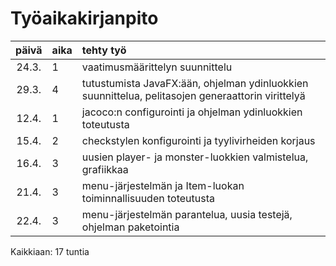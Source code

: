# Työaikakirjanpito

| päivä | aika | tehty työ |
| :---: | :----|:----------|
| 24.3. | 1    | vaatimusmäärittelyn suunnittelu |
| 29.3. | 4    | tutustumista JavaFX:ään, ohjelman ydinluokkien suunnittelua, pelitasojen generaattorin virittelyä |
| 12.4. | 1    | jacoco:n configurointi ja ohjelman ydinluokkien toteutusta |
| 15.4. | 2    | checkstylen konfigurointi ja tyylivirheiden korjaus |
| 16.4. | 3    | uusien player- ja monster-luokkien valmistelua, grafiikkaa |
| 21.4. | 3    | menu-järjestelmän ja Item-luokan toiminnallisuuden toteutusta |
| 22.4. | 3    | menu-järjestelmän parantelua, uusia testejä, ohjelman paketointia |

Kaikkiaan: 17 tuntia
